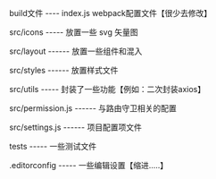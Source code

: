 build文件 ----  index.js  webpack配置文件【很少去修改】

src/icons -----  放置一些 svg 矢量图

src/layout ------  放置一些组件和混入

src/styles ------  放置样式文件

src/utils ----- 封装了一些功能【例如：二次封装axios】

src/permission.js  ------ 与路由守卫相关的配置

src/settings.js  ------  项目配置项文件

tests -----   一些测试文件

.editorconfig  ----- 一些编辑设置【缩进.....】

